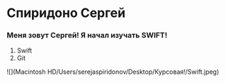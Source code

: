 
# Спиридоно Сергей

### Меня зовут Сергей! Я начал изучать SWIFT!

1. Swift
1. Git

![](Macintosh HD/Users/serejaspiridonov/Desktop/Курсовая!/Swift.jpeg)
